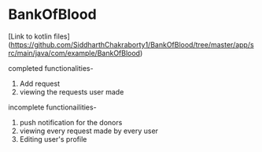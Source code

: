 # BankOfBlood
[Link to kotlin files] (https://github.com/SiddharthChakraborty1/BankOfBlood/tree/master/app/src/main/java/com/example/BankOfBlood)

completed functionalities-
1. Add request
2. viewing the requests user made

incomplete functionailities-
1. push notification for the donors
2. viewing every request made by every user
3. Editing user's profile
